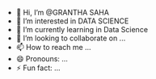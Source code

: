 - 👋 Hi, I’m @GRANTHA SAHA
- 👀 I’m interested in DATA SCIENCE
- 🌱 I’m currently learning in Data Science
- 💞️ I’m looking to collaborate on ...
- 📫 How to reach me ...
- 😄 Pronouns: ...
- ⚡ Fun fact: ...

<!---
GRANTHAsaha/GRANTHAsaha is a ✨ special ✨ repository because its `README.md` (this file) appears on your GitHub profile.
You can click the Preview link to take a look at your changes.
--->
